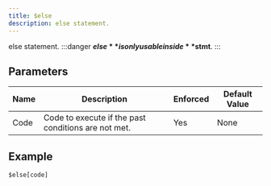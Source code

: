 ```yaml
---
title: $else
description: else statement.
---
```


else statement.
:::danger
**$else** is only usable inside **$stmt**.
:::
## Parameters
| Name |                     Description                     | Enforced | Default Value |
|------|-----------------------------------------------------|----------|---------------|
| Code | Code to execute if the past conditions are not met. | Yes      | None          |
## Example
```eats
$else[code]
```